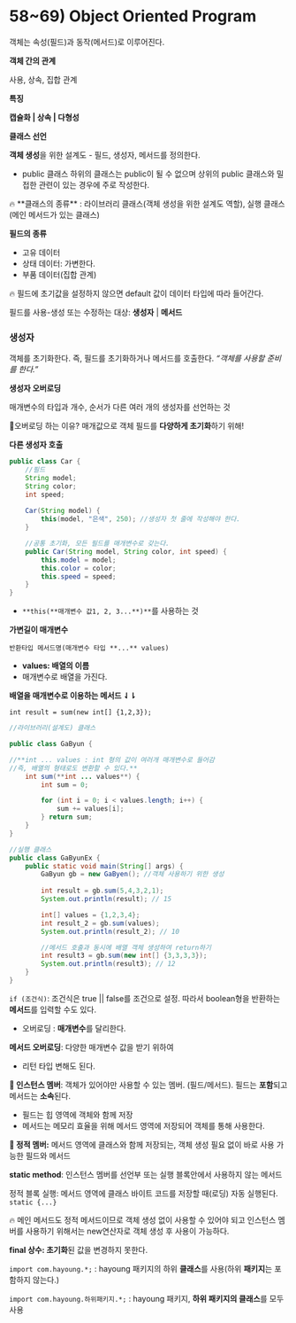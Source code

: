 # 58~69) Object Oriented Program

객체는 속성(필드)과 동작(메서드)로 이루어진다.

**객체 간의 관계**

사용, 상속, 집합 관계

**특징**

**캡슐화 | 상속 | 다형성**

**클래스 선언**

**객체 생성**을 위한 설계도 - 필드, 생성자, 메서드를 정의한다.

- public 클래스 하위의 클래스는 public이 될 수 없으며 상위의 public 클래스와 밀접한 관련이 있는 경우에 주로 작성한다.

<aside>
🔥 **클래스의 종류** : 라이브러리 클래스(객체 생성을 위한 설계도 역할), 실행 클래스(메인 메서드가 있는 클래스)

</aside>

**필드의 종류**

- 고유 데이터
- 상태 데이터: 가변한다.
- 부품 데이터(집합 관계)

<aside>
🔥 필드에 초기값을 설정하지 않으면 default 값이 데이터 타입에 따라 들어간다.

</aside>

필드를 사용-생성 또는 수정하는 대상: **생성자** | **메서드**

### 생성자

객체를 초기화한다. 즉, 필드를 초기화하거나 메서드를 호출한다. *“객체를 사용할 준비를 한다.”*

**생성자 오버로딩**

매개변수의 타입과 개수, 순서가 다른 여러 개의 생성자를 선언하는 것

🤔오버로딩 하는 이유? 매개값으로 객체 필드를 **다양하게 초기화**하기 위해!

**다른 생성자 호출**

```java
public class Car {
	//필드
	String model;
	String color;
	int speed;	
	
	Car(String model) {
		this(model, "은색", 250); //생성자 첫 줄에 작성해야 한다.
	}

	//공통 초기화, 모든 필드를 매개변수로 갖는다.
	public Car(String model, String color, int speed) {
		this.model = model;
		this.color = color;
		this.speed = speed;
	}
}
```

- `**this(**매개변수 값1, 2, 3...**)**`를 사용하는 것

**가변길이 매개변수**

`반환타입 메서드명(매개변수 타입 **...** values)`

- **values: 배열의 이름**
- 매개변수로 배열을 가진다.

**배열을 매개변수로 이용하는 메서드 ⇃⇂**

`int result = sum(new int[] {1,2,3});` 

```java
//라이브러리(설계도) 클래스

public class GaByun {

//**int ... values : int 형의 값이 여러개 매개변수로 들어감
//즉, 배열의 형태로도 변환할 수 있다.**
	int sum(**int ... values**) {
		int sum = 0;

		for (int i = 0; i < values.length; i++) {
			sum += values[i];
		} return sum;
	}
}

//실행 클래스
public class GaByunEx {
	public static void main(String[] args) {
		GaByun gb = new GaByen(); //객체 사용하기 위한 생성
		
		int result = gb.sum(5,4,3,2,1);
		System.out.println(result); // 15

		int[] values = {1,2,3,4};
		int result_2 = gb.sum(values);
		System.out.println(result_2); // 10

		//메서드 호출과 동시에 배열 객체 생성하여 return하기
		int result3 = gb.sum(new int[] {3,3,3,3});
		System.out.println(result3); // 12
	}
}
```

`if (조건식)`: 조건식은 true || false를 조건으로 설정. 따라서 boolean형을 반환하는 **메서드**를 입력할 수도 있다.

- 오버로딩 : **매개변수**를 달리한다.

**메서드 오버로딩**: 다양한 매개변수 값을 받기 위하여

- 리턴 타입 변해도 된다.

**📌 인스턴스 멤버**: 객체가 있어야만 사용할 수 있는 멤버. (필드/메서드). 필드는 **포함**되고 메서드는 **소속**된다.

- 필드는 힙 영역에 객체와 함께 저장
- 메서드는 메모리 효율을 위해 메서드 영역에 저장되어 객체를 통해 사용한다.

**📌 정적 멤버:** 메서드 영역에 클래스와 함께 저장되는, 객체 생성 필요 없이 바로 사용 가능한 필드와 메서드

**static method**: 인스턴스 멤버를 선언부 또는 실행 블록안에서 사용하지 않는 메서드

정적 블록 실행: 메서드 영역에 클래스 바이트 코드를 저장할 때(로딩) 자동 실행된다. `static {...}`

<aside>
🔥 메인 메서드도 정적 메서드이므로 객체 생성 없이 사용할 수 있어야 되고 인스턴스 멤버를 사용하기 위해서는 new연산자로 객체 생성 후 사용이 가능하다.

</aside>

**final 상수: 초기화**된 값을 변경하지 못한다.

`import com.hayoung.*;` : hayoung 패키지의 하위 **클래스**를 사용(하위 **패키지**는 포함하지 않는다.)

`import com.hayoung.하위패키지.*;` : hayoung 패키지, **하위 패키지의 클래스**를 모두 사용
